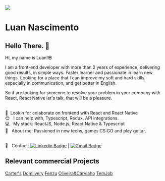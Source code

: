 <img width="auto" src="https://plopdo.com/wp-content/uploads/2021/07/Screenshot-1-1210x642.png?crop=1">


# Luan Nascimento

## Hello There. 👋
Hi, my name is Luan!😎

I am a front-end developer with more than 2 years of experience, delivering good results, in simple ways. Faster learner and passionate in learn new things.
Looking for a place that I can improve my soft and hard skills, especially in communication, and get better in English.

So if are looking for someone to resolve your problem in your company with React, React Native let's talk, that will be a pleasure.

 <br/> :purple_heart: &nbsp;Lookin for colaborate on frontend with React and React Native
 <br/> :blush: &nbsp; I can help with, Typescript, Redux, API integrations.
 <br/> :computer: &nbsp; My stack: ReactJS, Node.js, React Native & Typescript
 <br/> 💬  &nbsp; About me: Passioned in new techs, games CS:GO and play guitar.
 
 <br/> :email: &nbsp; Contact: [![Linkedin Badge](https://img.shields.io/badge/-LuanNascimento-blue?style=flat-square&logo=Linkedin&logoColor=white&link=https://www.linkedin.com/in/luan-nascimento-4560/)](https://www.linkedin.com/in/luan-nascimento-4560/) 
| 
[![Gmail Badge](https://img.shields.io/badge/-luan.dev.nascimento@gmail.com-c14438?style=flat-square&logo=Gmail&logoColor=white&link=mailto:luan.dev.nascimento@gmail.com)](mailto:luan.dev.nascimento@gmail.com)

## Relevant commercial  Projects
[Carter's](https://www.carters.com.br/)
[Domlivery](https://play.google.com/store/apps/details?id=br.com.dominos.centraldeespecialistas&hl=en_GB&gl=US)
[Fenzu](https://www.fenzu.com.br/)
[Oliveira&Carvlaho](https://www.oliveiraecarvalho.com/)
[TemJob](https://play.google.com/store/apps/details?id=com.temjob&hl=en_GB&gl=US)
